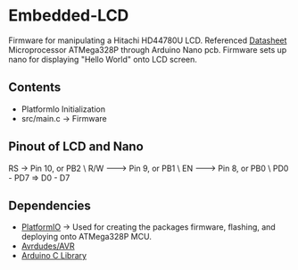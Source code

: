 # Embedded-LCD
Firmware for manipulating a Hitachi HD44780U LCD. Referenced [Datasheet](https://circuitdigest.com/sites/default/files/HD44780U.pdf) 
Microprocessor ATMega328P through Arduino Nano pcb. Firmware sets up nano for displaying "Hello World" onto LCD screen. 

## Contents
- PlatformIo Initialization
- src/main.c -> Firmware


## Pinout of LCD and Nano

RS &#8594; Pin 10, or PB2 \ 
R/W ---> Pin 9, or PB1 \ 
EN ---> Pin 8, or PB0 \ 
PD0 - PD7  => D0 - D7

## Dependencies 
- [PlatformIO](https://platformio.org/) -> Used for creating the packages firmware, flashing, and deploying onto ATMega328P MCU.
- [Avrdudes/AVR](https://github.com/avrdudes/avr-libc)
- [Arduino C Library](https://docs.arduino.cc/libraries/)
